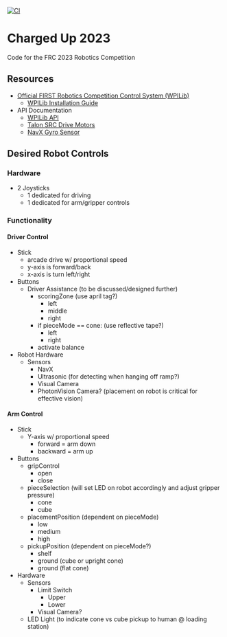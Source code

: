 [![CI](https://github.com/BHSRobotix/ChargedUp2023/actions/workflows/main.yml/badge.svg)](https://github.com/BHSRobotix/ChargedUp2023/actions/workflows/main.yml)

# Charged Up 2023
Code for the FRC 2023 Robotics Competition

## Resources
* [Official FIRST Robotics Competition Control System (WPILib)](https://docs.wpilib.org/en/stable/)
    * [WPILib Installation Guide](https://docs.wpilib.org/en/stable/docs/zero-to-robot/step-2/wpilib-setup.html)
* API Documentation
    * [WPILib API](https://github.wpilib.org/allwpilib/docs/release/java/index.html)
    * [Talon SRC Drive Motors](https://api.ctr-electronics.com/phoenix/release/java/com/ctre/phoenix/motorcontrol/can/package-summary.html)
    * [NavX Gyro Sensor](https://www.kauailabs.com/public_files/navx-mxp/apidocs/java/com/kauailabs/navx/frc/package-summary.html)

## Desired Robot Controls

### Hardware
- 2 Joysticks
    - 1 dedicated for driving
    - 1 dedicated for arm/gripper controls

### Functionality
#### Driver Control
- Stick
    - arcade drive w/ proportional speed
    - y-axis is forward/back
    - x-axis is turn left/right
- Buttons
    - Driver Assistance (to be discussed/designed further)
        - scoringZone (use april tag?)
            - left
            - middle
            - right
        - if pieceMode == cone: (use reflective tape?)
            - left
            - right
        - activate balance
- Robot Hardware
  - Sensors
      - NavX
      - Ultrasonic (for detecting when hanging off ramp?)
      - Visual Camera
      - PhotonVision Camera? (placement on robot is critical for effective vision)

#### Arm Control
- Stick
    - Y-axis w/ proportional speed
        - forward = arm down
        - backward = arm up
- Buttons
    - gripControl
        - open
        - close
    - pieceSelection (will set LED on robot accordingly and adjust gripper pressure)
        - cone
        - cube
    - placementPosition (dependent on pieceMode)
        - low
        - medium
        - high
    - pickupPosition (dependent on pieceMode?)
        - shelf
        - ground (cube or upright cone)
        - ground (flat cone)
- Hardware
  - Sensors
      - Limit Switch
          - Upper
          - Lower
      - Visual Camera?
  - LED Light (to indicate cone vs cube pickup to human @ loading station)
